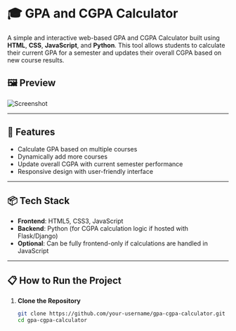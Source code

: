 # 🎓 GPA and CGPA Calculator

A simple and interactive web-based GPA and CGPA Calculator built using **HTML**, **CSS**, **JavaScript**, and **Python**. This tool allows students to calculate their current GPA for a semester and updates their overall CGPA based on new course results.

## 🖼️ Preview

![Screenshot](path-to-your-image.png)

---

## 🚀 Features

- Calculate GPA based on multiple courses
- Dynamically add more courses
- Update overall CGPA with current semester performance
- Responsive design with user-friendly interface

---

## 📦 Tech Stack

- **Frontend**: HTML5, CSS3, JavaScript
- **Backend**: Python (for CGPA calculation logic if hosted with Flask/Django)
- **Optional**: Can be fully frontend-only if calculations are handled in JavaScript

---

## 📋 How to Run the Project

1. **Clone the Repository**
   ```bash
   git clone https://github.com/your-username/gpa-cgpa-calculator.git
   cd gpa-cgpa-calculator
